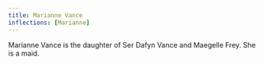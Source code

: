 ```yaml
---
title: Marianne Vance
inflections: [Marianne]
---
```


Marianne Vance is the daughter of Ser Dafyn Vance and Maegelle Frey. She is a maid.


